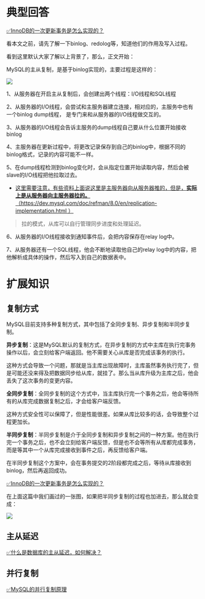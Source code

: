 # 典型回答


[✅InnoDB的一次更新事务是怎么实现的？](https://www.yuque.com/hollis666/qyhor6/wmmyt7a9vr7qlwsl)



看本文之前，请先了解一下binlog、redolog等，知道他们的作用及写入过程。



看到这里默认大家了解以上背景了，那么，正文开始：



MySQL的主从复制，是基于binlog实现的，主要过程是这样的：

![](https://cdn.nlark.com/yuque/0/2024/png/5378072/1710418626146-1bacdddd-68eb-4eff-80fa-1c006e814fc5.png)



1、从服务器在开启主从复制后，会创建出两个线程：I/O线程和SQL线程



2、从服务器的I/O线程，会尝试和主服务器建立连接，相对应的，主服务中也有一个binlog dump线程， 是专门来和从服务器的I/O线程做交互的。



3、从服务器的I/O线程会告诉主服务的dump线程自己要从什么位置开始接收binlog



4、主服务器在更新过程中，将更改记录保存到自己的binlog中，根据不同的binlog格式，记录的内容可能不一样。



5、在dump线程检测到binlog变化时，会从指定位置开始读取内容，然后会被slave的I/O线程把他拉取过去。

+ <u>这里需要注意，有些资料上面说这里是主服务器向从服务器推的，但是，</u>**<u>实际上是从服务器向主服务器拉的。</u>**<u>（</u>[<u>https://dev.mysql.com/doc/refman/8.0/en/replication-implementation.html</u>](https://dev.mysql.com/doc/refman/8.0/en/replication-implementation.html)<u> ）</u>

<u></u>

> 拉的模式，从库可以自行管理同步进度和处理延迟。
>



6、从服务器的I/O线程接收到通知事件后，会把内容保存在relay log中。



7、从服务器还有一个SQL线程，他会不断地读取他自己的relay log中的内容，把他解析成具体的操作，然后写入到自己的数据表中。



# 扩展知识


## 复制方式


MySQL目前支持多种复制方式，其中包括了全同步复制、异步复制和半同步复制。



**异步复制**：这是MySQL默认的复制方式，在异步复制的方式中主库在执行完事务操作以后，会立刻给客户端返回。他不需要关心从库是否完成该事务的执行。



这种方式会导致一个问题，那就是当主库出现故障时，主库虽然事务执行完了，但是可能还没来得及把数据同步给从库，就挂了。那么当从库升级为主库之后，他会丢失了这次事务的变更内容。



**全同步复制**：全同步复制的这个方式中，当主库执行完一个事务之后，他会等待所有的从库完成数据复制之后，才会给客户端反馈。



这种方式安全性可以保障了，但是性能很差。如果从库比较多的话，会导致整个过程更加长。



**半同步复制**：半同步复制是介于全同步复制和异步复制之间的一种方案。他在执行完一个事务之后，也不会立刻给客户端反馈，但是也不会等所有从库都完成事务，而是等其中一个从库完成接收到事件之后，再反馈给客户端。



在半同步复制这个方案中，会在事务提交的2阶段都完成之后，等待从库接收到binlog，然后再返回成功。



[✅InnoDB的一次更新事务是怎么实现的？](https://www.yuque.com/hollis666/qyhor6/wmmyt7a9vr7qlwsl)



在上面这篇中我们画过的一张图，如果把半同步复制的过程也加进去，那么就会变成：



![](https://cdn.nlark.com/yuque/0/2023/png/5378072/1692363516478-340255ed-f1cb-4cfb-aae1-cf21970d78c3.png)





## 主从延迟


[✅什么是数据库的主从延迟，如何解决？](https://www.yuque.com/hollis666/qyhor6/weszn2kock8k8wld)

## 并行复制


[✅MySQL的并行复制原理](https://www.yuque.com/hollis666/qyhor6/igarxy867n7bgq1q)













